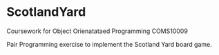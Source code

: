 # ScotlandYard

Coursework for Object Orienatataed Programming COMS10009

Pair Programming exercise to implement the Scotland Yard board game.
